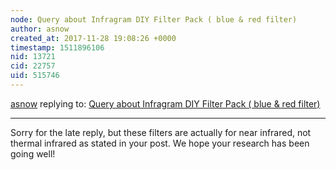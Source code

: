 ```yaml
---
node: Query about Infragram DIY Filter Pack ( blue & red filter)
author: asnow
created_at: 2017-11-28 19:08:26 +0000
timestamp: 1511896106
nid: 13721
cid: 22757
uid: 515746
---
```




[asnow](../profile/asnow) replying to: [Query about Infragram DIY Filter Pack ( blue & red filter)](../notes/suman/11-22-2016/query-about-infragram-diy-filter-pack-blue-red-filter)

----
Sorry for the late reply, but these filters are actually for near infrared, not thermal infrared as stated in your post. We hope your research has been going well!